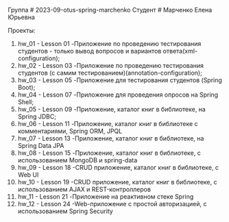 Группа # 2023-09-otus-spring-marchenko
Студент # Марченко Елена Юрьевна

Проекты:
1. hw_01    - Lesson 01  -Приложение по проведению тестирования студентов - только вывод вопросов и вариантов ответа(xml-configuration);
2. hw_02    - Lesson 03  -Приложение по проведению тестирования студентов (с самим тестированием)(annotation-configuration);
3. hw_03    - Lesson 05  -Приложение для тестирования студентов (Spring Boot);
4. hw_04    - Lesson 07  -Приложение для проведения опросов на Spring Shell;
5. hw_05    - Lesson 09  -Приложение, каталог книг в библиотеке, на Spring JDBC;
6. hw_06    - Lesson 11  -Приложение, каталог книг в библиотеке с комментариями, Spring ORM, JPQL
7. hw_07    - Lesson 13  -Приложение, каталог книг в библиотеке, на Spring Data JPA
8. hw_08    - Lesson 15  -Приложение, каталог книг в библиотеке, с использованием MongoDB и spring-data
9. hw_09    - Lesson 18  -CRUD приложение, каталог книг в библиотеке, с Web UI
10. hw_10   - Lesson 19  -CRUD приложение, каталог книг в библиотеке, с использованием AJAX и REST-контроллеров
11. hw_11   - Lesson 21  -Приложение на реактивном стеке Spring
12. hw_12   - Lesson 24  -Web-приложение с простой авторизацией, с использованием Spring Security
